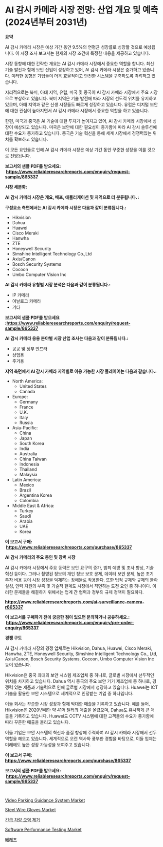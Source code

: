 <p><h1>AI 감시 카메라 시장 전망: 산업 개요 및 예측 (2024년부터 2031년)</h1></p><p><strong>요약</strong></p>
<p><p>AI 감시 카메라 시장은 예상 기간 동안 9.5%의 연평균 성장률로 성장할 것으로 예상됩니다. 이 시장 조사 보고서는 현재의 시장 조건에 특정한 내용을 제공하고 있습니다. </p><p>시장 동향에 대한 간략한 개요는 AI 감시 카메라 시장에서 중요한 역할을 합니다. 최신 기술 발전과 함께 보안 산업이 성장하고 있어, AI 감시 카메라 시장은 증가하고 있습니다. 이러한 동향은 기업들이 더욱 효율적이고 안전한 시스템을 구축하도록 격려하고 있습니다.</p><p>지리적으로는 북미, 아태 지역, 유럽, 미국 및 중국이 AI 감시 카메라 시장에서 주요 시장으로 부상하고 있습니다. 북미 지역은 기술 발전에 따라 시장의 선도적 위치를 유지하고 있으며, 아태 지역과 같은 신생 시장들도 빠르게 성장하고 있습니다. 유럽은 디지털 보안에 대한 관심이 높아지면서 AI 감시 카메라 시장에서 중요한 역할을 하고 있습니다. </p><p>한편, 미국과 중국은 AI 기술에 대한 투자가 높아지고 있어, AI 감시 카메라 시장에서 성장이 예상되고 있습니다. 미국은 보안에 대한 필요성이 증가함에 따라 AI 감시 솔루션에 대한 수요가 증가하고 있습니다. 중국은 기술 혁신을 통해 세계 시장에서 경쟁력있는 위치를 확보하고 있습니다.</p><p>이 모든 요인들로 인해 AI 감시 카메라 시장은 예상 기간 동안 꾸준한 성장을 이룰 것으로 전망됩니다.</p></p>
<p><strong>보고서의 샘플 PDF를 받으세요: &nbsp;<a href="https://www.reliableresearchreports.com/enquiry/request-sample/865337">https://www.reliableresearchreports.com/enquiry/request-sample/865337</a></strong></p>
<p><strong>시장 세분화:</strong></p>
<p><strong> AI 감시 카메라 시장은 개요, 배포, 애플리케이션 및 지역으로 더 분류됩니다. :</strong></p>
<p><strong>구성요소 측면에서는 AI 감시 카메라 시장은 다음과 같이 분류됩니다.:</strong></p>
<p><ul><li>Hikvision</li><li>Dahua</li><li>Huawei</li><li>Cisco Meraki</li><li>Hanwha</li><li>ZTE</li><li>Honeywell Security</li><li>Simshine Intelligent Technology Co.,Ltd</li><li>Axis/Canon</li><li>Bosch Security Systems</li><li>Cocoon</li><li>Umbo Computer Vision Inc</li></ul></p>
<p><strong> AI 감시 카메라 유형별 시장 분석은 다음과 같이 분류됩니다.:</strong></p>
<p><ul><li>IP 카메라</li><li>아날로그 카메라</li><li>기타</li></ul></p>
<p><strong>보고서의 샘플 PDF를 받으세요 :<a href="https://www.reliableresearchreports.com/enquiry/request-sample/865337">https://www.reliableresearchreports.com/enquiry/request-sample/865337</a></strong></p>
<p><strong> AI 감시 카메라 응용 분야별 시장 산업 조사는 다음과 같이 분류됩니다.:</strong></p>
<p><ul><li>공공 및 정부 인프라</li><li>상업용</li><li>주거용</li></ul></p>
<p><strong>지역 측면에서 AI 감시 카메라 지역별로 이용 가능한 시장 플레이어는 다음과 같습니다.:</strong></p>
<p><ul>
    <li>
        North America:
        <ul>
            <li>United States</li>
            <li>Canada</li>
        </ul>
    </li>
    <li>
        Europe:
        <ul>
            <li>Germany</li>
            <li>France</li>
            <li>U.K.</li>
            <li>Italy</li>
            <li>Russia</li>
        </ul>
    </li>
    <li>
        Asia-Pacific:
        <ul>
            <li>China</li>
            <li>Japan</li>
            <li>South Korea</li>
            <li>India</li>
            <li>Australia</li>
            <li>China Taiwan</li>
            <li>Indonesia</li>
            <li>Thailand</li>
            <li>Malaysia</li>
        </ul>
    </li>
    <li>
        Latin America:
        <ul>
            <li>Mexico</li>
            <li>Brazil</li>
            <li>Argentina Korea</li>
            <li>Colombia</li>
        </ul>
    </li>
    <li>
        Middle East & Africa:
        <ul>
            <li>Turkey</li>
            <li>Saudi</li>
            <li>Arabia</li>
            <li>UAE</li>
            <li>Korea</li>
        </ul>
    </li>
    </ul></p>
<p><strong>이 보고서 구매: &nbsp;<a href="https://www.reliableresearchreports.com/purchase/865337">https://www.reliableresearchreports.com/purchase/865337</a></strong></p>
<p><strong>AI 감시 카메라의 주요 동인 및 장벽 시장</strong></p>
<p><p>AI 감시 카메라 시장에서 주요 동력은 보안 요구의 증가, 범죄 예방 및 조사 향상, 기술 혁신 등이다. 그러나 촬영된 정보의 개인 정보 보호 문제, 데이터 보안 문제, 높은 초기 투자 비용 등이 시장 성장을 억제하는 장애물로 작용한다. 또한 법적 규제와 규제의 불확실성, 인력 자원의 부족 및 기술적 한계도 시장에서 직면하는 도전 요인 중 하나이다. 이러한 문제들을 해결하기 위해서는 업계 간 협력과 정부의 규제 정책이 필요하다.</p></p>
<p><strong><a href="https://www.reliableresearchreports.com/ai-surveillance-camera-r865337">https://www.reliableresearchreports.com/ai-surveillance-camera-r865337</a></strong></p>
<p><strong>이 보고서를 구매하기 전에 궁금한 점이 있으면 문의하거나 공유하세요.: &nbsp;<a href="https://www.reliableresearchreports.com/enquiry/pre-order-enquiry/865337">https://www.reliableresearchreports.com/enquiry/pre-order-enquiry/865337</a></strong></p>
<p><strong>경쟁 구도</strong></p>
<p><p>AI 감시 카메라 시장의 경쟁 업체로는 Hikvision, Dahua, Huawei, Cisco Meraki, Hanwha, ZTE, Honeywell Security, Simshine Intelligent Technology Co., Ltd, Axis/Canon, Bosch Security Systems, Cocoon, Umbo Computer Vision Inc 등이 있습니다.</p><p>Hikvision은 중국 최대의 보안 시스템 제조업체 중 하나로, 글로벌 시장에서 선두적인 위치를 차지하고 있습니다. Dahua 역시 중국의 주요 보안 기기 제조업체 중 하나로, 경쟁력 있는 제품과 기술력으로 인해 글로벌 시장에서 성장하고 있습니다. Huawei는 ICT 기술을 활용한 보안 시스템으로 세계적으로 인정받는 기업 중 하나입니다.</p><p>이들 회사는 꾸준한 시장 성장과 함께 막대한 매출을 기록하고 있습니다. 예를 들어, Hikvision은 2020년에만 약 41억 달러의 매출을 올렸으며, Dahua도 유사하게 큰 매출을 기록하고 있습니다. Huawei도 CCTV 시스템에 대한 고객들의 수요가 증가함에 따라 꾸준한 매출을 올리고 있습니다.</p><p>이들 기업은 보안 시스템의 혁신과 품질 향상에 주력하여 AI 감시 카메라 시장에서 선두 역할을 해오고 있습니다. 세계적으로 오랜 역사와 풍부한 경험을 바탕으로, 이들 업체는 미래에도 높은 성장 가능성을 보여주고 있습니다.</p></p>
<p><strong>이 보고서 구매: &nbsp; <a href="https://www.reliableresearchreports.com/purchase/865337">https://www.reliableresearchreports.com/purchase/865337</a></strong></p>
<p><strong>보고서의 샘플 PDF를 받으세요: &nbsp;<a href="https://www.reliableresearchreports.com/enquiry/request-sample/865337">https://www.reliableresearchreports.com/enquiry/request-sample/865337</a></strong><strong></strong></p>
<p>&nbsp;</p>
<p><p><a href="https://github.com/julyju69/Market-Research-Report-List-3/blob/main/video-parking-guidance-system-market.md">Video Parking Guidance System Market</a></p><p><a href="https://issuu.com/reportprime-2/docs/steel-wire-gloves-market-size-2030.pptx">Steel Wire Gloves Market</a></p><p><a href="https://medium.com/@cierrahayes645/%EC%9D%91%EA%B8%89-%EC%B0%A8%EB%9F%89-%EB%B0%A9%EC%97%AD-%EC%8B%9C%EC%9E%A5-%EB%B6%84%EC%84%9D-%EA%B8%80%EB%A1%9C%EB%B2%8C-%EC%82%B0%EC%97%85-%EC%A0%84%EB%A7%9D-%EB%B0%8F-%EC%98%88%EC%B8%A1-2024%EB%85%84%EB%B6%80%ED%84%B0-2031%EB%85%84%EA%B9%8C%EC%A7%80-6511c488d6a4">긴급 차량 오염 제거</a></p><p><a href="https://github.com/nathandecarvalho/Market-Research-Report-List-3/blob/main/software-performance-testing-market.md">Software Performance Testing Market</a></p><p><a href="https://github.com/chupp85/Market-Research-Report-List-1/blob/main/689846960778.md">베레츠</a></p></p>